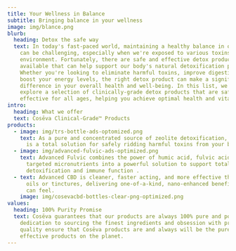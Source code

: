 ```yaml
---
title: Your Wellness in Balance
subtitle: Bringing balance in your wellness
image: img/blance.png
blurb:
  heading: Detox the safe way
  text: In today's fast-paced world, maintaining a healthy balance in our bodies
    can be challenging, especially when we're exposed to various toxins in our
    environment. Fortunately, there are safe and effective detox products
    available that can help support our body's natural detoxification processes.
    Whether you're looking to eliminate harmful toxins, improve digestion, or
    boost your energy levels, the right detox product can make a significant
    difference in your overall health and well-being. In this list, we'll
    explore a selection of clinically-grade detox products that are safe and
    effective for all ages, helping you achieve optimal health and vitality.
intro:
  heading: What we offer
  text: Cosēva Clinical-Grade™ Products
products:
  - image: img/trs-bottle-ads-optomized.png
    text: As a pure and concentrated source of zeolite detoxification, Advanced TRS
      is a total solution for safely ridding harmful toxins from your body.
  - image: img/advanced-fulvic-ads-optimized.png
    text: Advanced Fulvic combines the power of humic acid, fulvic acid, and
      targeted micronutrients into a powerful solution to support total body
      detoxification and immune function .
  - text: Advanced CBD is cleaner, faster acting, and more effective than regular
      oils or tinctures, delivering one-of-a-kind, nano-enhanced benefits you
      can feel.
    image: img/cosevacbd-bottles-clear-png-optimized.png
values:
  heading: 100% Purity Promise
  text: Cosēva guarantees that our products are always 100% pure and potent. Our
    dedication to sourcing the finest ingredients and obsession with production
    quality ensure that Cosēva products are and always will be the purest, most
    effective products on the planet.
---
```

